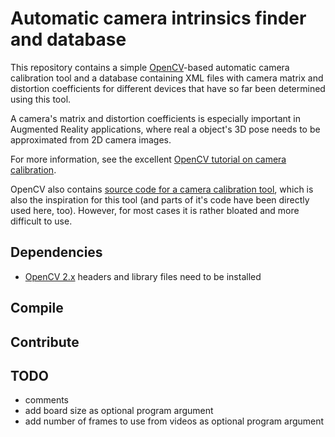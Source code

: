 # Automatic camera intrinsics finder and database

This repository contains a simple [OpenCV](http://opencv.org)-based automatic camera calibration tool and a database containing XML files with camera matrix and distortion coefficients for different devices that have so far been determined using this tool.

A camera's matrix and distortion coefficients is especially important in Augmented Reality applications, where real a object's 3D pose needs to be approximated from 2D camera images.

For more information, see the excellent [OpenCV tutorial on camera calibration](http://docs.opencv.org/trunk/doc/tutorials/calib3d/camera_calibration/camera_calibration.html).

OpenCV also contains [source code for a camera calibration tool](http://docs.opencv.org/trunk/_downloads/camera_calibration.cpp), which is also the inspiration for this tool (and parts of it's code have been directly used here, too). However, for most cases it is rather bloated and more difficult to use.

## Dependencies

* [OpenCV 2.x](http://opencv.org) headers and library files need to be installed

## Compile

## Contribute

## TODO

* comments
* add board size as optional program argument
* add number of frames to use from videos as optional program argument
